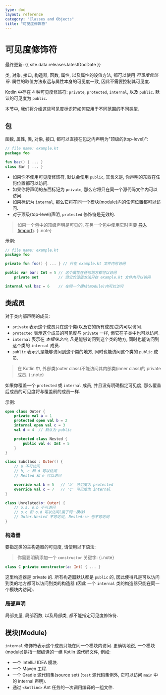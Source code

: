 ```yaml
---
type: doc
layout: reference
category: "Classes and Objects"
title: "可见度修饰符"
---
```


# 可见度修饰符

最终更新: {{ site.data.releases.latestDocDate }}

类, 对象, 接口, 构造器, 函数, 属性, 以及属性的设值方法, 都可以使用 *可见度修饰符*.
属性的取值方法永远与属性本身的可见度一致, 因此不需要控制其可见度.

Kotlin 中存在 4 种可见度修饰符: `private`, `protected`, `internal`, 以及 `public`.
默认的可见度为 `public`.

本节中, 我们将介绍这些可见度标识符如何应用于不同范围的不同类型.

## 包

函数, 属性, 类, 对象, 接口, 都可以直接在包之内声明为"顶级的(top-level)":

```kotlin
// file name: example.kt
package foo

fun baz() { ... }
class Bar { ... }
```

* 如果你不使用可见度修饰符, 默认会使用 `public`, 其含义是, 你声明的东西在任何位置都可以访问.
* 如果你将声明的东西标记为 `private`, 那么它将只在同一个源代码文件内可以访问.
* 如果标记为 `internal`, 那么它将在同一个[模块(module)](#modules)内的任何位置都可以访问.
* 对于顶级(top-level)声明, `protected` 修饰符是无效的.

> 如果一个包中的顶级声明是可见的, 在另一个包中使用它时需要 [导入(import)](packages.html#imports).
{:.note}

示例:

```kotlin
// file name: example.kt
package foo

private fun foo() { ... } // 只在 example.kt 文件内可访问

public var bar: Int = 5 // 这个属性在任何地方都可以访问
    private set         // 但它的设值方法只在 example.kt 文件内可以访问

internal val baz = 6    // 在同一个模块(module)内可以访问
```

## 类成员

对于类内部声明的成员:

* `private` 表示这个成员只在这个类(以及它的所有成员)之内可以访问.
* `protected` 表示这个成员的可见度与 `private` 一样, 但它在子类中也可以访问.
* `internal` 表示在 *本模块之内*, 凡是能够访问到这个类的地方, 同时也能访问到这个类的 `internal` 成员.
* `public` 表示凡是能够访问到这个类的地方, 同时也能访问这个类的 `public` 成员.

> 在 Kotlin 中, 外部类(outer class)不能访问其内部类(inner class)的 private 成员.
{:.note}

如果你覆盖一个 `protected` 或 `internal` 成员, 并且没有明确指定可见度,
那么覆盖后成员的可见度将与覆盖前的成员一样.

示例:

```kotlin
open class Outer {
    private val a = 1
    protected open val b = 2
    internal open val c = 3
    val d = 4  // 默认为 public

    protected class Nested {
        public val e: Int = 5
    }
}

class Subclass : Outer() {
    // a 不可访问
    // b, c 和 d 可以访问
    // Nested 和 e 可以访问

    override val b = 5   // 'b' 可见度为 protected
    override val c = 7   // 'c' 可见度为 internal
}

class Unrelated(o: Outer) {
    // o.a, o.b 不可访问
    // o.c 和 o.d 可以访问(属于同一模块)
    // Outer.Nested 不可访问, Nested::e 也不可访问
}
```

### 构造器

要指定类的主构造器的可见度, 请使用以下语法:

> 你需要明确添加一个 `constructor` 关键字:
{:.note}

```kotlin
class C private constructor(a: Int) { ... }
```

这里构造器是 private 的. 所有构造器默认都是 `public` 的,
因此使得凡是可以访问到类的地方都可以访问到类的构造器
(因此 一个 `internal` 类的构造器只能在同一个模块内访问).

### 局部声明

局部变量, 局部函数, 以及局部类, 都不能指定可见度修饰符.


## 模块(Module)

`internal` 修饰符表示这个成员只能在同一个模块内访问.
更确切地说, 一个模块(module)是指一起编译的一组 Kotlin 源代码文件, 例如:

* 一个 IntelliJ IDEA 模块.
* 一个 Maven 工程.
* 一个 Gradle 源代码集(source set) (`test` 源代码集例外, 它可以访问 `main` 中的 internal 声明).
* 通过 `<kotlinc>` Ant 任务的一次调用编译的一组文件.
